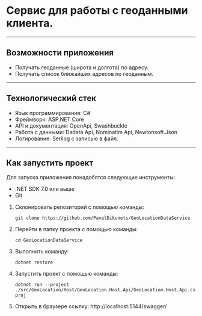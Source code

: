 # Сервис для работы с геоданными клиента.
***
## Возможности приложения
* Получать геоданные (широта и долгота) по адресу.
* Получать список ближайших адресов по геоданным.

***

## Технологический стек
* Язык программирования: C#
* Фреймворк: ASP.NET Core
* API и документация: OpenApi, Swashbuckle
* Работа с данными: Dadata Api, Nominatim Api, Newtonsoft.Json
* Логирование: Serilog с записью в файл.

***

## Как запустить проект
Для запуска приложения понадобятся следующие инструменты:

* .NET SDK 7.0 или выше
* Git

1. Склонировать репозиторий с помощью команды:

   `git clone https://github.com/PavelDikunets/GeoLocationDataService`


2. Перейти в папку проекта с помощью команды:

   `cd GeoLocationDataService`


3. Выполнить команду:

   `dotnet restore`

4. Запустить проект с помощью команды:

   `dotnet run --project ./src/GeoLocation/Host/GeoLocation.Host.Api/GeoLocation.Host.Api.csproj`

5. Открыть в браузере ссылку: http://localhost:5144/swagger/